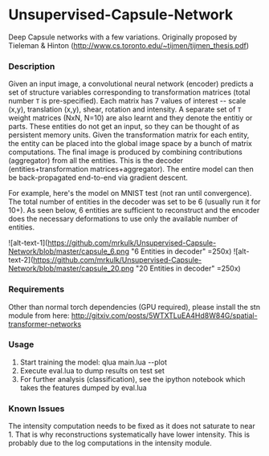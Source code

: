 # Unsupervised-Capsule-Network
Deep Capsule networks with a few variations. Originally proposed by Tieleman &amp; Hinton (http://www.cs.toronto.edu/~tijmen/tijmen_thesis.pdf)

### Description
Given an input image, a convolutional neural network (encoder) predicts a set of structure variables corresponding to transformation matrices (total number ```T``` is pre-specified). Each matrix has 7 values of interest -- scale (x,y), translation (x,y), shear, rotation and intensity. A separate set of ```T``` weight matrices (NxN, N=10) are also learnt and they denote the entitiy or parts. These entities do not get an input, so they can be thought of as persistent memory units. Given the transformation matrix for each entity, the entity can be placed into the global image space by a bunch of matrix computations. The final image is produced by combining contributions (aggregator) from all the entities. This is the decoder (entities+transformation matrices+aggregator). The entire model can then be back-propagated end-to-end via gradient descent.  

For example, here's the model on MNIST test (not ran until convergence). The total number of entities in the decoder was set to be 6 (usually run it for 10+). As seen below, 6 entities are sufficient to reconstruct and the encoder does the necessary deformations to use only the available number of entities.

<!--![Alt text](https://github.com/mrkulk/Unsupervised-Capsule-Network/blob/master/capsule.png "")-->
![alt-text-1](https://github.com/mrkulk/Unsupervised-Capsule-Network/blob/master/capsule_6.png "6 Entities in decoder" =250x) ![alt-text-2](https://github.com/mrkulk/Unsupervised-Capsule-Network/blob/master/capsule_20.png "20 Entities in decoder" =250x)

### Requirements
Other than normal torch dependencies (GPU required), please install the stn module from here: http://gitxiv.com/posts/5WTXTLuEA4Hd8W84G/spatial-transformer-networks

### Usage
1. Start training the model: qlua main.lua --plot
2. Execute eval.lua to dump results on test set
3. For further analysis (classification), see the ipython notebook which takes the features dumped by eval.lua

### Known Issues
The intensity computation needs to be fixed as it does not saturate to near 1. That is why reconstructions systematically have lower intensity. This is probably due to the log computations in the intensity module. 
